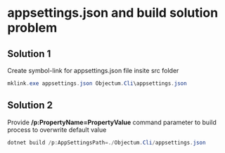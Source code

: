 # appsettings.json and build solution problem #

## Solution 1 ##

Create symbol-link for appsettings.json file insite src folder

```powershell
mklink.exe appsettings.json Objectum.Cli\appsettings.json
```

## Solution 2 ##

Provide **/p:PropertyName=PropertyValue** command parameter to build process to overwrite default value

```powershell
dotnet build /p:AppSettingsPath=./Objectum.Cli/appsettings.json
```